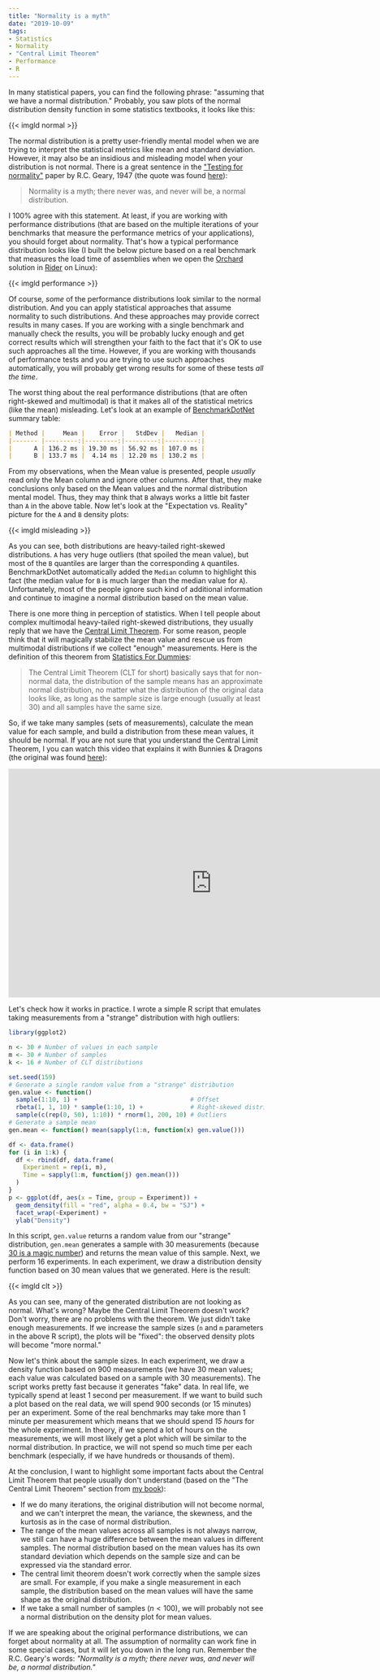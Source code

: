 ```yaml
---
title: "Normality is a myth"
date: "2019-10-09"
tags:
- Statistics
- Normality
- "Central Limit Theorem"
- Performance
- R
---
```


In many statistical papers, you can find the following phrase: "assuming that we have a normal distribution."
Probably, you saw plots of the normal distribution density function in some statistics textbooks,
  it looks like this:

{{< imgld normal >}}

The normal distribution is a pretty user-friendly mental model when we are trying to interpret the statistical metrics
  like mean and standard deviation.
However, it may also be an insidious and misleading model when your distribution is not normal.
There is a great sentence in the ["Testing for normality"](https://doi.org/10.1093/biomet/34.3-4.209) paper by R.C. Geary, 1947 (the quote was found [here](https://garstats.wordpress.com/2019/06/17/myth/)):

> Normality is a myth; there never was, and never will be, a normal distribution.

I 100% agree with this statement.
At least, if you are working with performance distributions
  (that are based on the multiple iterations of your benchmarks that measure the performance metrics of your applications),
  you should forget about normality.
That's how a typical performance distribution looks like
  (I built the below picture based on a real benchmark that measures the load time of assemblies
  when we open the [Orchard](https://github.com/OrchardCMS/Orchard) solution in [Rider](https://www.jetbrains.com/rider/) on Linux):

{{< imgld performance >}}

<!--more-->

Of course, *some* of the performance distributions look similar to the normal distribution.
And you can apply statistical approaches that assume normality to such distributions.
And these approaches may provide correct results in many cases.
If you are working with a single benchmark and manually check the results,
  you will be probably lucky enough and get correct results which will strengthen your faith to the fact
  that it's OK to use such approaches all the time.
However, if you are working with thousands of performance tests and you are trying to use such approaches automatically,
  you will probably get wrong results for some of these tests *all the time*.

The worst thing about the real performance distributions (that are often right-skewed and multimodal) is that
  it makes all of the statistical metrics (like the mean) misleading.
Let's look at an example of [BenchmarkDotNet](https://github.com/dotnet/BenchmarkDotNet) summary table:

```md
| Method |     Mean |    Error |   StdDev |   Median |
|------- |---------:|---------:|---------:|---------:|
|      A | 136.2 ms | 19.30 ms | 56.92 ms | 107.0 ms |
|      B | 133.7 ms |  4.14 ms | 12.20 ms | 130.2 ms |
```

From my observations, when the Mean value is presented,
  people *usually* read only the Mean column and ignore other columns.
After that, they make conclusions only based on the Mean values and the normal distribution mental model.
Thus, they may think that `B` always works a little bit faster than `A` in the above table.
Now let's look at the "Expectation vs. Reality" picture for the `A` and `B` density plots:

{{< imgld misleading >}}

As you can see, both distributions are heavy-tailed right-skewed distributions.
`A` has very huge outliers (that spoiled the mean value),
  but most of the `B` quantiles are larger than the corresponding `A` quantiles.
BenchmarkDotNet automatically added the `Median` column to highlight this fact
  (the median value for `B` is much larger than the median value for `A`).
Unfortunately, most of the people ignore such kind of additional information and
  continue to imagine a normal distribution based on the mean value.

There is one more thing in perception of statistics.
When I tell people about complex multimodal heavy-tailed right-skewed distributions,
  they usually reply that we have the
  [Central Limit Theorem](https://en.wikipedia.org/wiki/Central_limit_theorem).
For some reason, people think that it will magically stabilize the mean value and
  rescue us from multimodal distributions if we collect "enough" measurements.
Here is the definition of this theorem from [Statistics For Dummies](https://www.dummies.com/education/math/statistics/how-the-central-limit-theorem-is-used-in-statistics/):

> The Central Limit Theorem (CLT for short) basically says that for non-normal data, the distribution of the sample means has an approximate normal distribution, no matter what the distribution of the original data looks like, as long as the sample size is large enough (usually at least 30) and all samples have the same size.

So, if we take many samples (sets of measurements), calculate the mean value for each sample,
  and build a distribution from these mean values, it should be normal.
If you are not sure that you understand the Central Limit Theorem, I you can watch this video
  that explains it with Bunnies & Dragons (the original was found [here](https://blog.minitab.com/blog/michelle-paret/explaining-the-central-limit-theorem-with-bunnies-and-dragons-v2)):

<div class="text-center">
<iframe width="800" height="450" src="https://www.youtube.com/embed/jvoxEYmQHNM" frameborder="0" allow="accelerometer; autoplay; encrypted-media; gyroscope; picture-in-picture" allowfullscreen></iframe>
</div>

Let's check how it works in practice.
I wrote a simple R script that emulates taking measurements from a "strange" distribution with high outliers:

```r
library(ggplot2)

n <- 30 # Number of values in each sample
m <- 30 # Number of samples
k <- 16 # Number of CLT distributions

set.seed(159)
# Generate a single random value from a "strange" distribution
gen.value <- function()
  sample(1:10, 1) +                               # Offset
  rbeta(1, 1, 10) * sample(1:10, 1) +             # Right-skewed distribution
  sample(c(rep(0, 50), 1:10)) * rnorm(1, 200, 10) # Outliers
# Generate a sample mean
gen.mean <- function() mean(sapply(1:n, function(x) gen.value()))

df <- data.frame()
for (i in 1:k) {
  df <- rbind(df, data.frame(
    Experiment = rep(i, m),
    Time = sapply(1:m, function(j) gen.mean()))
  )
}
p <- ggplot(df, aes(x = Time, group = Experiment)) +
  geom_density(fill = "red", alpha = 0.4, bw = "SJ") +
  facet_wrap(~Experiment) +
  ylab("Density")
```

In this script,
  `gen.value` returns a random value from our "strange" distribution,
  `gen.mean` generates a sample with 30 measurements (because [30 is a magic number](https://stats.stackexchange.com/q/2541/261747))
  and returns the mean value of this sample.
Next, we perform 16 experiments.
In each experiment, we draw a distribution density function based on 30 mean values that we generated.
Here is the result:

{{< imgld clt >}}

As you can see, many of the generated distribution are not looking as normal.
What's wrong?
Maybe the Central Limit Theorem doesn't work?
Don't worry, there are no problems with the theorem.
We just didn't take enough measurements.
If we increase the sample sizes (`n` and `m` parameters in the above R script), the plots will be "fixed":
  the observed density plots will become "more normal."

Now let's think about the sample sizes.
In each experiment, we draw a density function based on 900 measurements
  (we have 30 mean values; each value was calculated based on a sample with 30 measurements).
The script works pretty fast because it generates "fake" data.
In real life, we typically spend at least 1 second per measurement.
If we want to build such a plot based on the real data,
  we will spend 900 seconds (or 15 minutes) per an experiment.
Some of the real benchmarks may take more than 1 minute per measurement which means that
  we should spend *15 hours* for the whole experiment.
In theory, if we spend a lot of hours on the measurements,
  we will most likely get a plot which will be similar to the normal distribution.
In practice, we will not spend so much time per each benchmark
  (especially, if we have hundreds or thousands of them).

At the conclusion, I want to highlight some important facts about the Central Limit Theorem
  that people usually don't understand
  (based on the "The Central Limit Theorem" section from [my book](/prodotnetbenchmarking/)):

* If we do many iterations, the original distribution will not become normal,
    and we can't interpret the mean, the variance, the skewness, and the kurtosis as in the case of normal distribution.
* The range of the mean values across all samples is not always narrow,
    we still can have a huge difference between the mean values in different samples.
  The normal distribution based on the mean values has its own standard deviation
    which depends on the sample size and can be expressed via the standard error.
* The central limit theorem doesn't work correctly when the sample sizes are small.
  For example, if you make a single measurement in each sample,
    the distribution based on the mean values will have the same shape as the original distribution.
* If we take a small number of samples ($n < 100$),
    we will probably not see a normal distribution on the density plot for mean values.

If we are speaking about the original performance distributions,
  we can forget about normality at all.
The assumption of normality can work fine in some special cases,
  but it will let you down in the long run.
Remember the R.C. Geary's words: *"Normality is a myth; there never was, and never will be, a normal distribution."*
